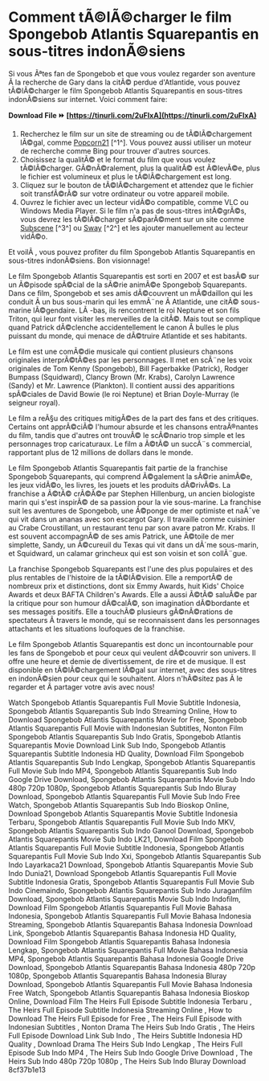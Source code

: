 # Comment tÃ©lÃ©charger le film Spongebob Atlantis Squarepantis en sous-titres indonÃ©siens
 
Si vous Ãªtes fan de Spongebob et que vous voulez regarder son aventure Ã  la recherche de Gary dans la citÃ© perdue d'Atlantide, vous pouvez tÃ©lÃ©charger le film Spongebob Atlantis Squarepantis en sous-titres indonÃ©siens sur internet. Voici comment faire:
 
**Download File ⏩ [https://tinurli.com/2uFlxA](https://tinurli.com/2uFlxA)**


 
1. Recherchez le film sur un site de streaming ou de tÃ©lÃ©chargement lÃ©gal, comme [Popcorn21](http://185.63.253.125/the-spongebob-movie-sponge-on-the-run-2020/) [^1^]. Vous pouvez aussi utiliser un moteur de recherche comme Bing pour trouver d'autres sources.
2. Choisissez la qualitÃ© et le format du film que vous voulez tÃ©lÃ©charger. GÃ©nÃ©ralement, plus la qualitÃ© est Ã©levÃ©e, plus le fichier est volumineux et plus le tÃ©lÃ©chargement est long.
3. Cliquez sur le bouton de tÃ©lÃ©chargement et attendez que le fichier soit transfÃ©rÃ© sur votre ordinateur ou votre appareil mobile.
4. Ouvrez le fichier avec un lecteur vidÃ©o compatible, comme VLC ou Windows Media Player. Si le film n'a pas de sous-titres intÃ©grÃ©s, vous devrez les tÃ©lÃ©charger sÃ©parÃ©ment sur un site comme [Subscene](https://geags.com/2te9tQ) [^3^] ou [Sway](https://sway.office.com/RyQNjYmiUTu0zd6m) [^2^] et les ajouter manuellement au lecteur vidÃ©o.

Et voilÃ , vous pouvez profiter du film Spongebob Atlantis Squarepantis en sous-titres indonÃ©siens. Bon visionnage!
  
Le film Spongebob Atlantis Squarepantis est sorti en 2007 et est basÃ© sur un Ã©pisode spÃ©cial de la sÃ©rie animÃ©e Spongebob Squarepants. Dans ce film, Spongebob et ses amis dÃ©couvrent un mÃ©daillon qui les conduit Ã  un bus sous-marin qui les emmÃ¨ne Ã  Atlantide, une citÃ© sous-marine lÃ©gendaire. LÃ -bas, ils rencontrent le roi Neptune et son fils Triton, qui leur font visiter les merveilles de la citÃ©. Mais tout se complique quand Patrick dÃ©clenche accidentellement le canon Ã  bulles le plus puissant du monde, qui menace de dÃ©truire Atlantide et ses habitants.
 
Le film est une comÃ©die musicale qui contient plusieurs chansons originales interprÃ©tÃ©es par les personnages. Il met en scÃ¨ne les voix originales de Tom Kenny (Spongebob), Bill Fagerbakke (Patrick), Rodger Bumpass (Squidward), Clancy Brown (Mr. Krabs), Carolyn Lawrence (Sandy) et Mr. Lawrence (Plankton). Il contient aussi des apparitions spÃ©ciales de David Bowie (le roi Neptune) et Brian Doyle-Murray (le seigneur royal).
 
Le film a reÃ§u des critiques mitigÃ©es de la part des fans et des critiques. Certains ont apprÃ©ciÃ© l'humour absurde et les chansons entraÃ®nantes du film, tandis que d'autres ont trouvÃ© le scÃ©nario trop simple et les personnages trop caricaturaux. Le film a Ã©tÃ© un succÃ¨s commercial, rapportant plus de 12 millions de dollars dans le monde.
  
Le film Spongebob Atlantis Squarepantis fait partie de la franchise Spongebob Squarepants, qui comprend Ã©galement la sÃ©rie animÃ©e, les jeux vidÃ©o, les livres, les jouets et les produits dÃ©rivÃ©s. La franchise a Ã©tÃ© crÃ©Ã©e par Stephen Hillenburg, un ancien biologiste marin qui s'est inspirÃ© de sa passion pour la vie sous-marine. La franchise suit les aventures de Spongebob, une Ã©ponge de mer optimiste et naÃ¯ve qui vit dans un ananas avec son escargot Gary. Il travaille comme cuisinier au Crabe Croustillant, un restaurant tenu par son avare patron Mr. Krabs. Il est souvent accompagnÃ© de ses amis Patrick, une Ã©toile de mer simplette, Sandy, un Ã©cureuil du Texas qui vit dans un dÃ´me sous-marin, et Squidward, un calamar grincheux qui est son voisin et son collÃ¨gue.
 
La franchise Spongebob Squarepants est l'une des plus populaires et des plus rentables de l'histoire de la tÃ©lÃ©vision. Elle a remportÃ© de nombreux prix et distinctions, dont six Emmy Awards, huit Kids' Choice Awards et deux BAFTA Children's Awards. Elle a aussi Ã©tÃ© saluÃ©e par la critique pour son humour dÃ©calÃ©, son imagination dÃ©bordante et ses messages positifs. Elle a touchÃ© plusieurs gÃ©nÃ©rations de spectateurs Ã  travers le monde, qui se reconnaissent dans les personnages attachants et les situations loufoques de la franchise.
 
Le film Spongebob Atlantis Squarepantis est donc un incontournable pour les fans de Spongebob et pour ceux qui veulent dÃ©couvrir son univers. Il offre une heure et demie de divertissement, de rire et de musique. Il est disponible en tÃ©lÃ©chargement lÃ©gal sur internet, avec des sous-titres en indonÃ©sien pour ceux qui le souhaitent. Alors n'hÃ©sitez pas Ã  le regarder et Ã  partager votre avis avec nous!
 
Watch Spongebob Atlantis Squarepantis Full Movie Subtitle Indonesia,  Spongebob Atlantis Squarepantis Sub Indo Streaming Online,  How to Download Spongebob Atlantis Squarepantis Movie for Free,  Spongebob Atlantis Squarepantis Full Movie with Indonesian Subtitles,  Nonton Film Spongebob Atlantis Squarepantis Sub Indo Gratis,  Spongebob Atlantis Squarepantis Movie Download Link Sub Indo,  Spongebob Atlantis Squarepantis Subtitle Indonesia HD Quality,  Download Film Spongebob Atlantis Squarepantis Sub Indo Lengkap,  Spongebob Atlantis Squarepantis Full Movie Sub Indo MP4,  Spongebob Atlantis Squarepantis Sub Indo Google Drive Download,  Spongebob Atlantis Squarepantis Movie Sub Indo 480p 720p 1080p,  Spongebob Atlantis Squarepantis Sub Indo Bluray Download,  Spongebob Atlantis Squarepantis Full Movie Sub Indo Free Watch,  Spongebob Atlantis Squarepantis Sub Indo Bioskop Online,  Download Spongebob Atlantis Squarepantis Movie Subtitle Indonesia Terbaru,  Spongebob Atlantis Squarepantis Full Movie Sub Indo MKV,  Spongebob Atlantis Squarepantis Sub Indo Ganool Download,  Spongebob Atlantis Squarepantis Movie Sub Indo LK21,  Download Film Spongebob Atlantis Squarepantis Full Movie Subtitle Indonesia,  Spongebob Atlantis Squarepantis Full Movie Sub Indo Xxi,  Spongebob Atlantis Squarepantis Sub Indo Layarkaca21 Download,  Spongebob Atlantis Squarepantis Movie Sub Indo Dunia21,  Download Spongebob Atlantis Squarepantis Full Movie Subtitle Indonesia Gratis,  Spongebob Atlantis Squarepantis Full Movie Sub Indo Cinemaindo,  Spongebob Atlantis Squarepantis Sub Indo Juraganfilm Download,  Spongebob Atlantis Squarepantis Movie Sub Indo Indofilm,  Download Film Spongebob Atlantis Squarepantis Full Movie Bahasa Indonesia,  Spongebob Atlantis Squarepantis Full Movie Bahasa Indonesia Streaming,  Spongebob Atlantis Squarepantis Bahasa Indonesia Download Link,  Spongebob Atlantis Squarepantis Bahasa Indonesia HD Quality,  Download Film Spongebob Atlantis Squarepantis Bahasa Indonesia Lengkap,  Spongebob Atlantis Squarepantis Full Movie Bahasa Indonesia MP4,  Spongebob Atlantis Squarepantis Bahasa Indonesia Google Drive Download,  Spongebob Atlantis Squarepantis Bahasa Indonesia 480p 720p 1080p,  Spongebob Atlantis Squarepantis Bahasa Indonesia Bluray Download,  Spongebob Atlantis Squarepantis Full Movie Bahasa Indonesia Free Watch,  Spongebob Atlantis Squarepantis Bahasa Indonesia Bioskop Online,  Download Film The Heirs Full Episode Subtitle Indonesia Terbaru ,  The Heirs Full Episode Subtitle Indonesia Streaming Online ,  How to Download The Heirs Full Episode for Free ,  The Heirs Full Episode with Indonesian Subtitles ,  Nonton Drama The Heirs Sub Indo Gratis ,  The Heirs Full Episode Download Link Sub Indo ,  The Heirs Subtitle Indonesia HD Quality ,  Download Drama The Heirs Sub Indo Lengkap ,  The Heirs Full Episode Sub Indo MP4 ,  The Heirs Sub Indo Google Drive Download ,  The Heirs Sub Indo 480p 720p 1080p ,  The Heirs Sub Indo Bluray Download
 8cf37b1e13
 
